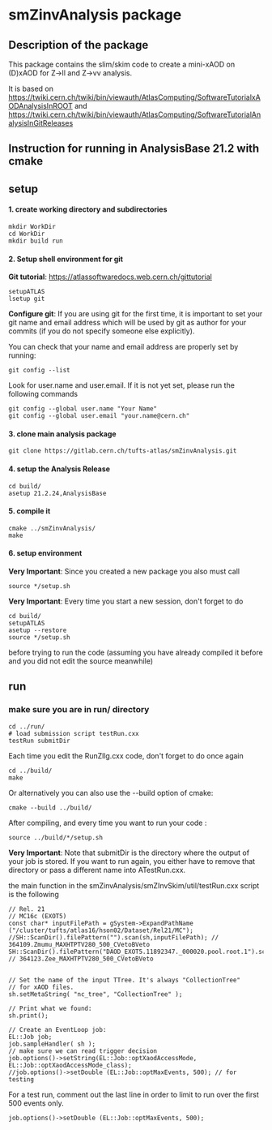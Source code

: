 smZinvAnalysis package
=========================

Description of the package
------------------------------

This package contains the slim/skim code to create a mini-xAOD on (D)xAOD for Z->ll and Z->vv analysis.

It is based on https://twiki.cern.ch/twiki/bin/viewauth/AtlasComputing/SoftwareTutorialxAODAnalysisInROOT
and https://twiki.cern.ch/twiki/bin/viewauth/AtlasComputing/SoftwareTutorialAnalysisInGitReleases


Instruction for running in AnalysisBase 21.2 with cmake
------------------------------



## setup

#### 1. create working directory and subdirectories

	mkdir WorkDir
	cd WorkDir
	mkdir build run

#### 2. Setup shell environment for git

**Git tutorial**: https://atlassoftwaredocs.web.cern.ch/gittutorial

    setupATLAS
    lsetup git

**Configure git**: If you are using git for the first time, it is important to set your git name and email address which will be used by git as author for your commits (if you do not specify someone else explicitly).

You can check that your name and email address are properly set by running:

    git config --list
    
Look for user.name and user.email. If it is not yet set, please run the following commands

    git config --global user.name "Your Name"
    git config --global user.email "your.name@cern.ch"


#### 3. clone main analysis package

	git clone https://gitlab.cern.ch/tufts-atlas/smZinvAnalysis.git

#### 4. setup the Analysis Release

    cd build/
    asetup 21.2.24,AnalysisBase
	
#### 5. compile it

    cmake ../smZinvAnalysis/
    make

#### 6. setup environment

**Very Important**: Since you created a new package you also must call

    source */setup.sh

**Very Important**: Every time you start a new session, don't forget to do

	cd build/
	setupATLAS
	asetup --restore
	source */setup.sh
	
before trying to run the code (assuming you have already compiled it before and you did not edit the source meanwhile)



## run

### make sure you are in run/ directory

    cd ../run/
	# load submission script testRun.cxx
	testRun submitDir

Each time you edit the RunZllg.cxx code, don't forget to do once again

    cd ../build/
    make
    
Or alternatively you can also use the --build option of cmake:

    cmake --build ../build/

After compiling, and every time you want to run your code :

	source ../build/*/setup.sh

**Very Important**: Note that submitDir is the directory where the output of your job is stored. If you want to run again, you either have to remove that directory or pass a different name into ATestRun.cxx.


the main function in the smZinvAnalysis/smZInvSkim/util/testRun.cxx script is the following
    	
    // Rel. 21
    // MC16c (EXOT5)
    const char* inputFilePath = gSystem->ExpandPathName ("/cluster/tufts/atlas16/hson02/Dataset/Rel21/MC");
    //SH::ScanDir().filePattern("").scan(sh,inputFilePath); // 364109.Zmumu_MAXHTPTV280_500_CVetoBVeto
    SH::ScanDir().filePattern("DAOD_EXOT5.11892347._000020.pool.root.1").scan(sh,inputFilePath); // 364123.Zee_MAXHTPTV280_500_CVetoBVeto
    
    
    // Set the name of the input TTree. It's always "CollectionTree"
    // for xAOD files.
    sh.setMetaString( "nc_tree", "CollectionTree" );
    
    // Print what we found:
    sh.print();
    
    // Create an EventLoop job:
    EL::Job job;
    job.sampleHandler( sh );
    // make sure we can read trigger decision
    job.options()->setString(EL::Job::optXaodAccessMode, EL::Job::optXaodAccessMode_class);
    //job.options()->setDouble (EL::Job::optMaxEvents, 500); // for testing


For a test run, comment out the last line in order to limit to run over the first 500 events only.

    job.options()->setDouble (EL::Job::optMaxEvents, 500);



